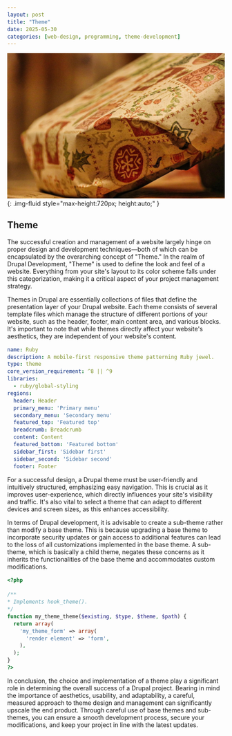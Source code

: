 ```yaml
---
layout: post
title: "Theme"
date: 2025-05-30
categories: [web-design, programming, theme-development]
---
```


![Image](/assets/gcc41af3399425d053b5812e33978e38734dd97e690b4589e1e3f6f693188bd1f82f1eaf70dee2b874999e314f68bd17b05eba06e7ac6284ea79ae6fdf2cd71a4_1280.jpg){: .img-fluid style="max-height:720px; height:auto;" }

## Theme

The successful creation and management of a website largely hinge on proper design and development techniques—both of which can be encapsulated by the overarching concept of "Theme." In the realm of Drupal Development, "Theme" is used to define the look and feel of a website. Everything from your site's layout to its color scheme falls under this categorization, making it a critical aspect of your project management strategy.

Themes in Drupal are essentially collections of files that define the presentation layer of your Drupal website. Each theme consists of several template files which manage the structure of different portions of your website, such as the header, footer, main content area, and various blocks. It's important to note that while themes directly affect your website's aesthetics, they are independent of your website's content.

```yml
name: Ruby
description: A mobile-first responsive theme patterning Ruby jewel.
type: theme
core_version_requirement: ^8 || ^9
libraries:
  - ruby/global-styling
regions:
  header: Header
  primary_menu: 'Primary menu'
  secondary_menu: 'Secondary menu'
  featured_top: 'Featured top'
  breadcrumb: Breadcrumb
  content: Content
  featured_bottom: 'Featured bottom'
  sidebar_first: 'Sidebar first'
  sidebar_second: 'Sidebar second'
  footer: Footer
```

For a successful design, a Drupal theme must be user-friendly and intuitively structured, emphasizing easy navigation. This is crucial as it improves user-experience, which directly influences your site's visibility and traffic. It's also vital to select a theme that can adapt to different devices and screen sizes, as this enhances accessibility.

In terms of Drupal development, it is advisable to create a sub-theme rather than modify a base theme. This is because upgrading a base theme to incorporate security updates or gain access to additional features can lead to the loss of all customizations implemented in the base theme. A sub-theme, which is basically a child theme, negates these concerns as it inherits the functionalities of the base theme and accommodates custom modifications.

```php
<?php
 
/**
* Implements hook_theme().
*/
function my_theme_theme($existing, $type, $theme, $path) {
  return array(
    'my_theme_form' => array(
      'render element' => 'form',
    ),
  );
}
?>
```

In conclusion, the choice and implementation of a theme play a significant role in determining the overall success of a Drupal project. Bearing in mind the importance of aesthetics, usability, and adaptability, a careful, measured approach to theme design and management can significantly upscale the end product. Through careful use of base themes and sub-themes, you can ensure a smooth development process, secure your modifications, and keep your project in line with the latest updates.
